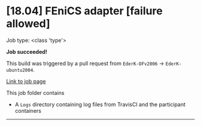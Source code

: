# [18.04] FEniCS adapter [failure allowed]

Job type: <class 'type'>



**Job succeeded!**



This build was triggered by a pull request from `EderK-OFv2006` → `EderK-ubuntu2004`.



[Link to job page]({[job_link]})


This job folder contains
- A `Logs` directory containing log files from TravisCI and the participant containers


---

